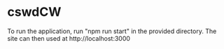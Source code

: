 # cswdCW
To run the application, run "npm run start" in the provided directory. The site can then used at http://localhost:3000
